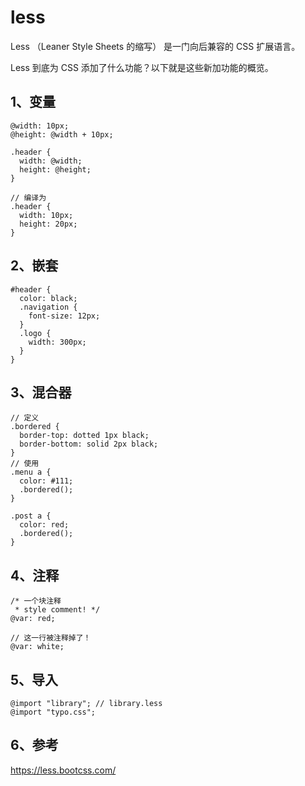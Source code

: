 # less

Less （Leaner Style Sheets 的缩写） 是一门向后兼容的 CSS 扩展语言。

Less 到底为 CSS 添加了什么功能？以下就是这些新加功能的概览。

## 1、变量

```less
@width: 10px;
@height: @width + 10px;

.header {
  width: @width;
  height: @height;
}

// 编译为
.header {
  width: 10px;
  height: 20px;
}
```

## 2、嵌套

```less
#header {
  color: black;
  .navigation {
    font-size: 12px;
  }
  .logo {
    width: 300px;
  }
}
```

## 3、混合器

```less
// 定义
.bordered {
  border-top: dotted 1px black;
  border-bottom: solid 2px black;
}
// 使用
.menu a {
  color: #111;
  .bordered();
}

.post a {
  color: red;
  .bordered();
}
```

## 4、注释

```less
/* 一个块注释
 * style comment! */
@var: red;

// 这一行被注释掉了！
@var: white;
```

## 5、导入

```less
@import "library"; // library.less
@import "typo.css";
```

## 6、参考

https://less.bootcss.com/